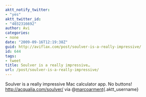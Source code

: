 ```yaml
---
aktt_notify_twitter:
- "yes"
aktt_twitter_id:
- "4032316692"
author: Avi
categories:
- none
date: "2009-09-16T12:19:38Z"
guid: http://aviflax.com/post/soulver-is-a-really-impressive/
id: 644
tags:
- tweet
title: Soulver is a really impressive…
url: /post/soulver-is-a-really-impressive/
---
```

Soulver is a really impressive Mac calculator app. No buttons! <a href="http://acqualia.com/soulver/" rel="nofollow">http://acqualia.com/soulver/</a> via @[marcoarment](http://twitter.com/marcoarment){.aktt_username}